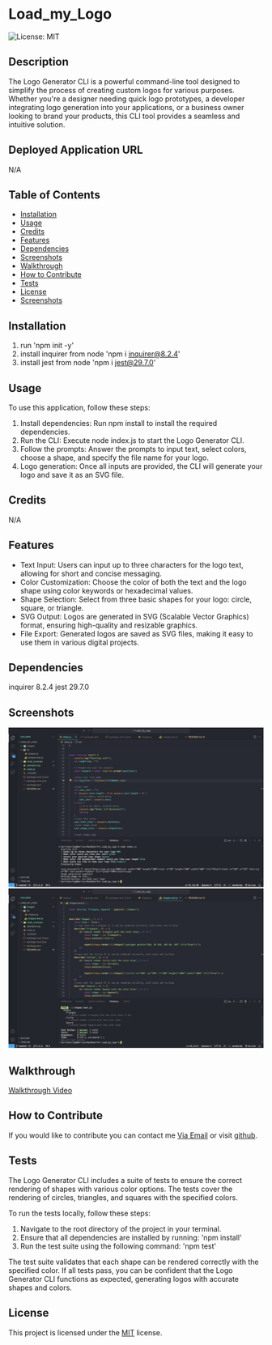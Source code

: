 # Load_my_Logo
    
![License: MIT](https://img.shields.io/badge/License-MIT-yellow.svg)
## Description

The Logo Generator CLI is a powerful command-line tool designed to simplify the process of creating custom logos for various purposes. Whether you're a designer needing quick logo prototypes, a developer integrating logo generation into your applications, or a business owner looking to brand your products, this CLI tool provides a seamless and intuitive solution.

## Deployed Application URL
N/A

## Table of Contents
* [Installation](#installation)
* [Usage](#usage)
* [Credits](#credits)
* [Features](#features)
* [Dependencies](#dependencies)
* [Screenshots](#screenshots)
* [Walkthrough](#walkthrough)
* [How to Contribute](#how-to-contribute)
* [Tests](#tests)
* [License](#license)
* [Screenshots](#screenshots)

## Installation
1. run 'npm init -y'
2. install inquirer from node 'npm i inquirer@8.2.4'
3. install jest from node 'npm i jest@29.7.0'

## Usage
To use this application, follow these steps:

1. Install dependencies: Run npm install to install the required dependencies.
2. Run the CLI: Execute node index.js to start the Logo Generator CLI.
3. Follow the prompts: Answer the prompts to input text, select colors, choose a shape, and specify the file name for your logo.
4. Logo generation: Once all inputs are provided, the CLI will generate your logo and save it as an SVG file.

## Credits

N/A

## Features

- Text Input: Users can input up to three characters for the logo text, allowing for short and concise messaging.
- Color Customization: Choose the color of both the text and the logo shape using color keywords or hexadecimal values.
- Shape Selection: Select from three basic shapes for your logo: circle, square, or triangle.
- SVG Output: Logos are generated in SVG (Scalable Vector Graphics) format, ensuring high-quality and resizable graphics.
- File Export: Generated logos are saved as SVG files, making it easy to use them in various digital projects.

## Dependencies

inquirer 8.2.4
jest 29.7.0

## Screenshots
![inquirer user inputs](./images/logo_generation.png)
![npm tests](./images/npm_test.png)

## Walkthrough
[Walkthrough Video](https://drive.google.com/file/d/1cgCD8MDkZQnpYQZ-d8vduxsLiDO9WSRp/view)

## How to Contribute
If you would like to contribute you can contact me [Via Email](mailto:harrismhurley@icloud.com?subject=[GitHub]%20Dev%20Connect) or visit [github](https://github.com/harrismhurley).

## Tests

The Logo Generator CLI includes a suite of tests to ensure the correct rendering of shapes with various color options. The tests cover the rendering of circles, triangles, and squares with the specified colors.

To run the tests locally, follow these steps:

1. Navigate to the root directory of the project in your terminal.
2. Ensure that all dependencies are installed by running: 'npm install'
3. Run the test suite using the following command: 'npm test'

The test suite validates that each shape can be rendered correctly with the specified color. If all tests pass, you can be confident that the Logo Generator CLI functions as expected, generating logos with accurate shapes and colors.

## License 
This project is licensed under the [MIT](https://opensource.org/licenses/MIT) license.